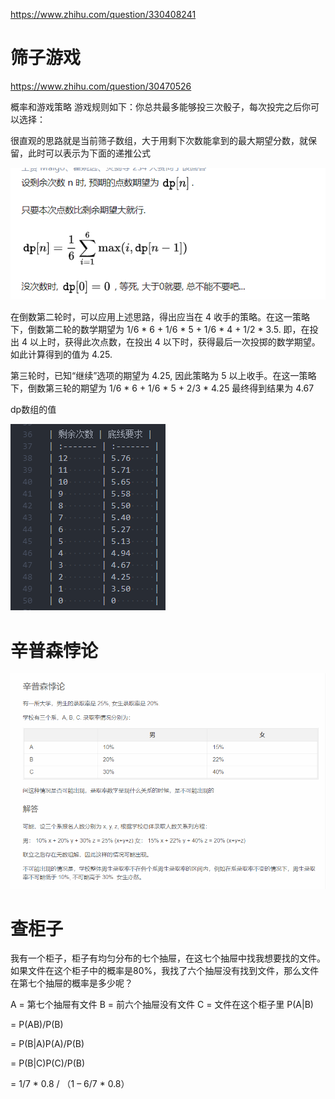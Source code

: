 https://www.zhihu.com/question/330408241

# 筛子游戏

https://www.zhihu.com/question/30470526

概率和游戏策略
游戏规则如下：你总共最多能够投三次骰子，每次投完之后你可以选择：

很直观的思路就是当前筛子数组，大于用剩下次数能拿到的最大期望分数，就保留，此时可以表示为下面的递推公式

![](pic/2021-05-21-21-56-49.png)

在倒数第二轮时，可以应用上述思路，得出应当在 4 收手的策略。在这一策略下，倒数第二轮的数学期望为 1/6 * 6 + 1/6 * 5 + 1/6 * 4 + 1/2 * 3.5. 即，在投出 4 以上时，获得此次点数，在投出 4 以下时，获得最后一次投掷的数学期望。如此计算得到的值为 4.25.

第三轮时，已知“继续”选项的期望为 4.25, 因此策略为 5 以上收手。在这一策略下，倒数第三轮的期望为 1/6 * 6 + 1/6 * 5 + 2/3 * 4.25 最终得到结果为 4.67

dp数组的值

![](pic/2021-05-21-22-03-06.png)


# 辛普森悖论

![](pic/2021-05-21-22-13-31.png)


# 查柜子

我有一个柜子，柜子有均匀分布的七个抽屉，在这七个抽屉中找我想要找的文件。如果文件在这个柜子中的概率是80%，我找了六个抽屉没有找到文件，那么文件在第七个抽屉的概率是多少呢？

A = 第七个抽屉有文件
B = 前六个抽屉没有文件
C = 文件在这个柜子里
P(A|B)

= P(AB)/P(B)

= P(B|A)P(A)/P(B)

= P(B|C)P(C)/P(B)


= 1/7 * 0.8 / （1 – 6/7 * 0.8）


# 